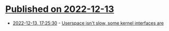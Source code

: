 # [Published on 2022-12-13](index.md)

* [2022-12-13, 17:25:30](https://news.ycombinator.com/item?id=33972221) - [Userspace isn't slow, some kernel interfaces are](https://tailscale.com/blog/throughput-improvements/)
